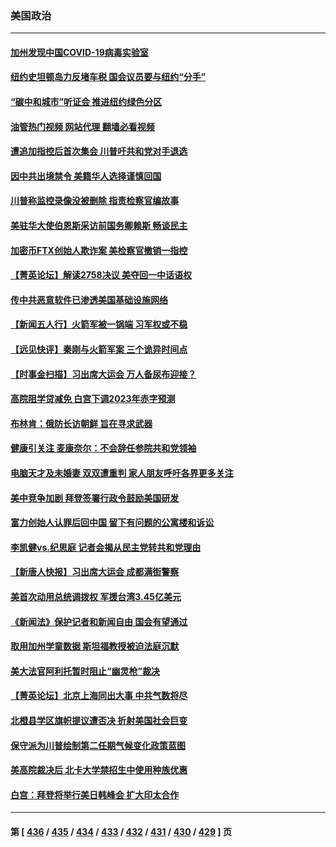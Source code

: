 ### 美国政治
---
#### [加州发现中国COVID-19病毒实验室](../../pages/ncid1078159/n14044978.md?07311645) 
#### [纽约史坦顿岛力反堵车税 国会议员要与纽约“分手”](../../pages/ncid1078159/n14044870.md?07311645) 
#### [“碳中和城市”听证会 推进纽约绿色分区](../../pages/ncid1078159/n14044890.md?07311645) 
#### [油管热门视频 网站代理 翻墙必看视频](http://138.2.39.72:81/youtube.html?epic-marker?07311645)
#### [遭追加指控后首次集会 川普吁共和党对手退选](../../pages/ncid1078159/n14044781.md?07311645) 
#### [因中共出境禁令 美籍华人选择谨慎回国](../../pages/ncid1078159/n14044647.md?07311645) 
#### [川普称监控录像没被删除 指责检察官编故事](../../pages/ncid1078159/n14044670.md?07311645) 
#### [美驻华大使伯恩斯采访前国务卿赖斯 畅谈民主](../../pages/ncid1078159/n14040084.md?07311645) 
#### [加密币FTX创始人欺诈案 美检察官撤销一指控](../../pages/ncid1078159/n14043205.md?07311645) 
#### [【菁英论坛】解读2758决议 美夺回一中话语权](../../pages/ncid1078159/n14044301.md?07311645) 
#### [传中共恶意软件已渗透美国基础设施网络](../../pages/ncid1078159/n14044322.md?07311645) 
#### [【新闻五人行】火箭军被一锅端 习军权或不稳](../../pages/ncid1078159/n14044293.md?07311645) 
#### [【远见快评】秦刚与火箭军案 三个诡异时间点](../../pages/ncid1078159/n14044219.md?07311645) 
#### [【时事金扫描】习出席大运会 万人备尿布迎接？](../../pages/ncid1078159/n14044288.md?07311645) 
#### [高院阻学贷减免 白宫下调2023年赤字预测](../../pages/ncid1078159/n14044189.md?07311645) 
#### [布林肯：俄防长访朝鲜 旨在寻求武器](../../pages/ncid1078159/n14044208.md?07311645) 
#### [健康引关注 麦康奈尔：不会辞任参院共和党领袖](../../pages/ncid1078159/n14043845.md?07311645) 
#### [电脑天才及未婚妻 双双遭重判 家人朋友呼吁各界更多关注](../../pages/ncid1078159/n14044152.md?07311645) 
#### [美中竞争加剧 拜登签署行政令鼓励美国研发](../../pages/ncid1078159/n14043855.md?07311645) 
#### [富力创始人认罪后回中国 留下有问题的公寓楼和诉讼](../../pages/ncid1078159/n14044107.md?07311645) 
#### [李凯健vs.纪思庭 记者会揭从民主党转共和党理由](../../pages/ncid1078159/n14044027.md?07311645) 
#### [【新唐人快报】习出席大运会 成都满街警察](../../pages/ncid1078159/n14043925.md?07311645) 
#### [美首次动用总统调拨权 军援台湾3.45亿美元](../../pages/ncid1078159/n14043866.md?07311645) 
#### [《新闻法》保护记者和新闻自由 国会有望通过](../../pages/ncid1078159/n14043978.md?07311645) 
#### [取用加州学童数据  斯坦福教授被迫法庭沉默](../../pages/ncid1078159/n14043931.md?07311645) 
#### [美大法官阿利托暂时阻止“幽灵枪”裁决](../../pages/ncid1078159/n14043867.md?07311645) 
#### [【菁英论坛】北京上海同出大事 中共气数将尽](../../pages/ncid1078159/n14043888.md?07311645) 
#### [北橙县学区旗帜提议遭否决 折射美国社会巨变](../../pages/ncid1078159/n14043854.md?07311645) 
#### [保守派为川普绘制第二任期气候变化政策蓝图](../../pages/ncid1078159/n14043857.md?07311645) 
#### [美高院裁决后 北卡大学禁招生中使用种族优惠](../../pages/ncid1078159/n14043831.md?07311645) 
#### [白宫：拜登将举行美日韩峰会 扩大印太合作](../../pages/ncid1078159/n14043842.md?07311645) 

---
#### 第 [ [436](./436.md?07311645) / [435](./435.md?07311645) / [434](./434.md?07311645) / [433](./433.md?07311645) / [432](./432.md?07311645) / [431](./431.md?07311645) / [430](./430.md?07311645) / [429](./429.md?07311645) ] 页
